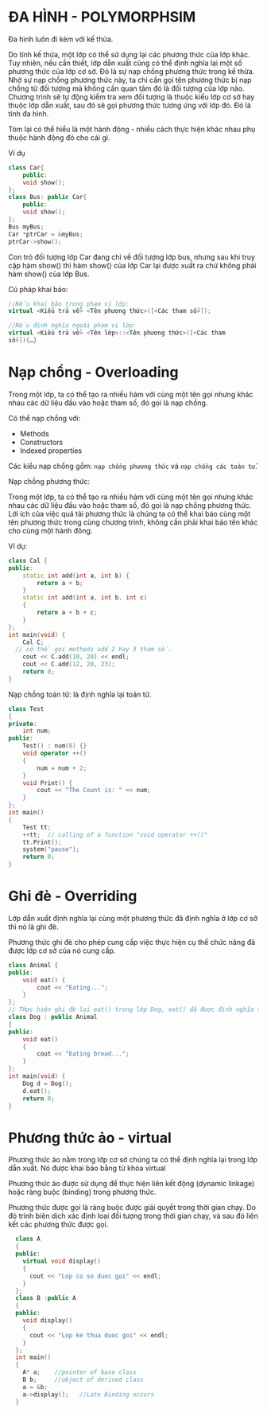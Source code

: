 # ĐA HÌNH - POLYMORPHSIM
Đa hình luôn đi kèm với kế thừa.

 Do tính kế thừa, một lớp có thể sử dụng lại các phương thức của lớp khác. Tuy nhiên, nếu cần thiết, lớp dẫn xuất cũng có thể định nghĩa lại một số phương thức của lớp cơ sở. Đó là sự nạp chồng phương thức trong kế thừa. Nhờ sự nạp chồng phương thức này, ta chỉ cần gọi tên phương thức bị nạp chồng từ đối tượng mà không cần quan tâm đó là đối tượng của lớp nào. Chương trình sẽ tự động kiểm tra xem đối tượng là thuộc kiểu lớp cơ sở hay thuộc lớp dẫn xuất, sau đó sẽ gọi phương thức tương ứng với lớp đó. Đó là tính đa hình. 

 Tóm lại có thể hiểu là một hành động - nhiều cách thực hiện khác nhau phụ thuộc hành động đó cho cái gì.

Ví dụ
```cpp
class Car{  
	public: 	 	 	
	void show(); 
}; 
class Bus: public Car{  	
    public: 	 	 	
    void show(); 
};
Bus myBus;
Car *ptrCar = &myBus;
ptrCar->show();
```
Con trỏ đối tượng lớp Car đang chỉ về đối tượng lớp bus, nhưng sau khi truy cập hàm show()
thì hàm show() của lớp Car lại được xuất ra chứ không phải hàm show() của lớp Bus.

Cú pháp khai báo:
```cpp
//Nếu khai báo trong phạm vi lớp: 
virtual <Kiểu trả về> <Tên phương thức>([<Các tham số>]); 

//Nếu định nghĩa ngoài phạm vi lớp: 
virtual <Kiểu trả về> <Tên lớp>::<Tên phương thức>([<Các tham 
số>]){…} 
```
# Nạp chổng - Overloading
Trong một lớp, ta có thể tạo ra nhiều hàm với cùng một tên gọi nhưng khác nhau các dữ liệu đầu vào hoặc tham số, đó gọi là nạp chồng.

Có thể nạp chồng với:
- Methods
- Constructors
- Indexed properties

Các kiểu nạp chồng gồm: `nạp chồng phương thức` và `nạp chồng các toán tử`.

Nạp chồng phương thức:

Trong một lớp, ta có thể tạo ra nhiều hàm với cùng một tên gọi nhưng khác nhau các dữ liệu đầu vào hoặc tham số, đó gọi là nạp chồng phương thức.
Lới ích của việc quá tải phương thức là chúng ta có thể khai báo cùng một tên phương thức trong cùng chương trình, không cần phải khai báo tên khác cho cùng một hành đông.

Ví dụ:
```cpp
class Cal {
public:
	static int add(int a, int b) {
		return a + b;
	}
	static int add(int a, int b, int c)
	{
		return a + b + c;
	}
};
int main(void) {
	Cal C;
  // có thể gọi methods add 2 hay 3 tham số.
	cout << C.add(10, 20) << endl;
	cout << C.add(12, 20, 23);
	return 0;
}
```
Nạp chồng toán tử: là định nghĩa lại toán tử.
```cpp
class Test
{
private:
	int num;
public:
	Test() : num(8) {}
	void operator ++()
	{
		num = num + 2;
	}
	void Print() {
		cout << "The Count is: " << num;
	}
};
int main()
{
	Test tt;
	++tt;  // calling of a function "void operator ++()"  
	tt.Print();
	system("pause");
	return 0;
}
```

# Ghi đè - Overriding
Lớp dẫn xuất định nghĩa lại cùng một phương thức đã định nghĩa ở lớp cơ sở thì nó là ghi đè.

Phương thức ghi đè cho phép cung cấp việc thực hiện cụ thể chức năng đã được lớp cơ sở của nó cung cấp.

```cpp
class Animal {
public:
	void eat() {
		cout << "Eating...";
	}
};
// Thực hiện ghi đè lại eat() trong lớp Dog, eat() đã được định nghĩa trong lớp Animal trước đó
class Dog : public Animal
{
public:
	void eat()
	{
		cout << "Eating bread...";
	}
};
int main(void) {
	Dog d = Dog();
	d.eat();
	return 0;
}
```

# Phương thức ảo - virtual
Phương thức ảo nằm trong lớp cơ sở chúng ta có thể định nghĩa lại trong lớp dẫn xuất. Nó được khai báo bằng từ khóa virtual

Phương thức ảo được sử dụng để thực hiện liên kết động (dynamic linkage) hoặc ràng buộc (binding) trong phương thức.

Phương thức được gọi là ràng buộc  được giải quyết trong thời gian chạy. Do đó trình biên dịch xác định loại đối tượng trong thời gian chạy, và sau đó liên kết các phương thức được gọi.
```cpp
  class A
  {
  public:
    virtual void display()
    {
      cout << "Lop co so duoc goi" << endl;
    }
  };
  class B :public A
  {
  public:
    void display()
    {
      cout << "Lop ke thua duoc goi" << endl;
    }
  };
  int main()
  {
    A* a;    //pointer of base class  
    B b;     //object of derived class  
    a = &b;
    a->display();   //Late Binding occurs  
  }
```

